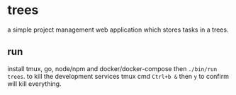 trees
====

a simple project management web application which stores tasks in a trees.

## run

install tmux, go, node/npm and docker/docker-compose then `./bin/run trees`. to kill the development
 services tmux cmd `Ctrl+b &` then `y` to confirm will kill everything.